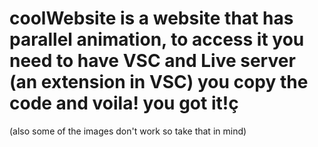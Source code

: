 # coolWebsite is a website that has parallel animation, to access it you need to have VSC and Live server (an extension in VSC) you copy the code and voila! you got it!ç
(also some of the images don't work so take that in mind)
